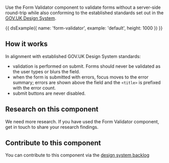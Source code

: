 Use the Form Validator component to validate forms without a server-side round-trip while also conforming to the established standards set out in the [GOV.UK Design System](https://design-system.service.gov.uk/).

{{ dsExample({
  name: 'form-validator',
  example: 'default',
  height: 1000
}) }}

## How it works

In alignment with established GOV.UK Design System standards:

- validation is performed on submit. Forms should never be validated as the user types or blurs the field.
- when the form is submitted with errors, focus moves to the error summary; errors are shown above the field and the `<title>` is prefixed with the error count.
- submit buttons are never disabled.

## Research on this component

We need more research. If you have used the Form Validator component, get in touch to share your research findings.

## Contribute to this component

You can contribute to this component via the [design system backlog](https://github.com/ministryofjustice/moj-design-system-backlog/issues/37)